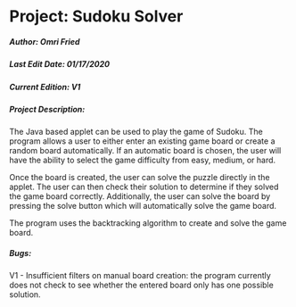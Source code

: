 # Project: Sudoku Solver
##### Author: Omri Fried
##### Last Edit Date: 01/17/2020
##### Current Edition: V1
##### Project Description: 
The Java based applet can be used to play the game of Sudoku. The program
allows a user to either enter an existing game board or create a random
board automatically. If an automatic board is chosen, the user will have
the ability to select the game difficulty from easy, medium, or hard.

Once the board is created, the user can solve the puzzle directly in the
applet. The user can then check their solution to determine if they solved
the game board correctly. Additionally, the user can solve the board by 
pressing the solve button which will automatically solve the game board.

The program uses the backtracking algorithm to create and solve the game 
board. 

##### Bugs:
V1 - Insufficient filters on manual board creation: the program currently 
does not check to see whether the entered board only has one possible solution.
